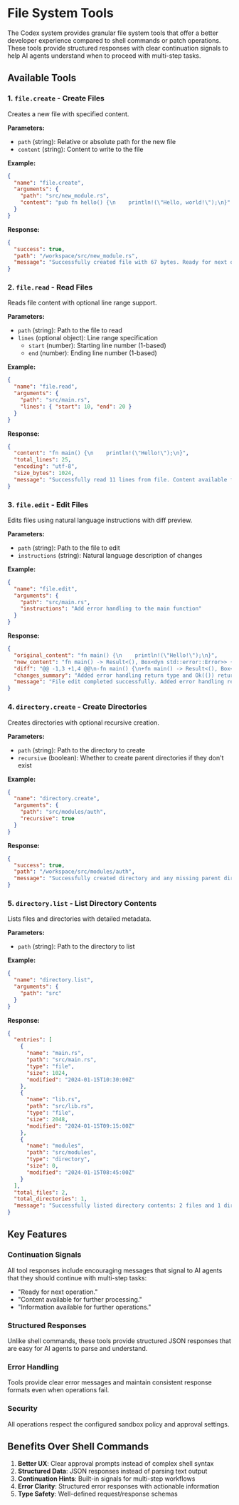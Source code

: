 # File System Tools

The Codex system provides granular file system tools that offer a better developer experience compared to shell commands or patch operations. These tools provide structured responses with clear continuation signals to help AI agents understand when to proceed with multi-step tasks.

## Available Tools

### 1. `file.create` - Create Files

Creates a new file with specified content.

**Parameters:**
- `path` (string): Relative or absolute path for the new file
- `content` (string): Content to write to the file

**Example:**
```json
{
  "name": "file.create",
  "arguments": {
    "path": "src/new_module.rs",
    "content": "pub fn hello() {\n    println!(\"Hello, world!\");\n}"
  }
}
```

**Response:**
```json
{
  "success": true,
  "path": "/workspace/src/new_module.rs",
  "message": "Successfully created file with 67 bytes. Ready for next operation."
}
```

### 2. `file.read` - Read Files

Reads file content with optional line range support.

**Parameters:**
- `path` (string): Path to the file to read
- `lines` (optional object): Line range specification
  - `start` (number): Starting line number (1-based)
  - `end` (number): Ending line number (1-based)

**Example:**
```json
{
  "name": "file.read",
  "arguments": {
    "path": "src/main.rs",
    "lines": { "start": 10, "end": 20 }
  }
}
```

**Response:**
```json
{
  "content": "fn main() {\n    println!(\"Hello!\");\n}",
  "total_lines": 25,
  "encoding": "utf-8",
  "size_bytes": 1024,
  "message": "Successfully read 11 lines from file. Content available for further processing."
}
```

### 3. `file.edit` - Edit Files

Edits files using natural language instructions with diff preview.

**Parameters:**
- `path` (string): Path to the file to edit
- `instructions` (string): Natural language description of changes

**Example:**
```json
{
  "name": "file.edit",
  "arguments": {
    "path": "src/main.rs",
    "instructions": "Add error handling to the main function"
  }
}
```

**Response:**
```json
{
  "original_content": "fn main() {\n    println!(\"Hello!\");\n}",
  "new_content": "fn main() -> Result<(), Box<dyn std::error::Error>> {\n    println!(\"Hello!\");\n    Ok(())\n}",
  "diff": "@@ -1,3 +1,4 @@\n-fn main() {\n+fn main() -> Result<(), Box<dyn std::error::Error>> {\n     println!(\"Hello!\");\n+    Ok(())\n }",
  "changes_summary": "Added error handling return type and Ok(()) return",
  "message": "File edit completed successfully. Added error handling return type and Ok(()) return. Ready to apply changes or continue with next operation."
}
```

### 4. `directory.create` - Create Directories

Creates directories with optional recursive creation.

**Parameters:**
- `path` (string): Path to the directory to create
- `recursive` (boolean): Whether to create parent directories if they don't exist

**Example:**
```json
{
  "name": "directory.create",
  "arguments": {
    "path": "src/modules/auth",
    "recursive": true
  }
}
```

**Response:**
```json
{
  "success": true,
  "path": "/workspace/src/modules/auth",
  "message": "Successfully created directory and any missing parent directories. Ready for next operation."
}
```

### 5. `directory.list` - List Directory Contents

Lists files and directories with detailed metadata.

**Parameters:**
- `path` (string): Path to the directory to list

**Example:**
```json
{
  "name": "directory.list",
  "arguments": {
    "path": "src"
  }
}
```

**Response:**
```json
{
  "entries": [
    {
      "name": "main.rs",
      "path": "src/main.rs",
      "type": "file",
      "size": 1024,
      "modified": "2024-01-15T10:30:00Z"
    },
    {
      "name": "lib.rs",
      "path": "src/lib.rs",
      "type": "file",
      "size": 2048,
      "modified": "2024-01-15T09:15:00Z"
    },
    {
      "name": "modules",
      "path": "src/modules",
      "type": "directory",
      "size": 0,
      "modified": "2024-01-15T08:45:00Z"
    }
  ],
  "total_files": 2,
  "total_directories": 1,
  "message": "Successfully listed directory contents: 2 files and 1 directories found. Information available for further operations."
}
```

## Key Features

### Continuation Signals
All tool responses include encouraging messages that signal to AI agents that they should continue with multi-step tasks:
- "Ready for next operation."
- "Content available for further processing."
- "Information available for further operations."

### Structured Responses
Unlike shell commands, these tools provide structured JSON responses that are easy for AI agents to parse and understand.

### Error Handling
Tools provide clear error messages and maintain consistent response formats even when operations fail.

### Security
All operations respect the configured sandbox policy and approval settings.

## Benefits Over Shell Commands

1. **Better UX**: Clear approval prompts instead of complex shell syntax
2. **Structured Data**: JSON responses instead of parsing text output
3. **Continuation Hints**: Built-in signals for multi-step workflows
4. **Error Clarity**: Structured error responses with actionable information
5. **Type Safety**: Well-defined request/response schemas